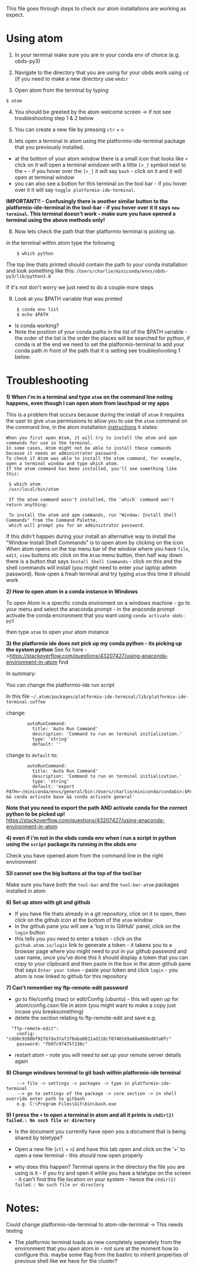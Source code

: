 This file goes through steps to check our atom installations are working as expect. 


# Using atom 

1) In your terminal make sure you are in your conda env of choice (e.g. obds-py3)

2) Navigate to the directory that you are using for your obds work using `cd` (if you need to make a new directory use `mkdir`

3) Open atom from the terminal by typing 
  
  `$ atom`
   
4) You should be greeted by the atom welcome screen -> if not see troubleshooting step 1 & 2 below

5) You can create a new file by pressing `ctr` + `n`
 
5) lets open a terminal in atom using the platformio-ide-terminal package that you previously installed.
 
 - at the bottom of your atom window there is a small icon that looks like `+` click on it will open a terminal windown with a little `[>_]` symbol next to the `+` - if you hover over the `[>_]` it will say `bash` - click on it and it will open at terminal window
 - you can also see a button for this terminal on the tool bar - if you hover over it it will say `toggle platformio-ide-terminal`. 

**IMPORTANT!! - Confusingly  there is another similar button to the platformio-ide-terminal in the tool-bar - if you hover over it it says `new terminal`. This terminal doesn't work - make sure you have opened a terminal using the above methods only!**
 
 8) Now lets check the path that ther platformio terminal is picking up.
 
 in the terminal within atom type the following 
 
 ``` 
     $ which python
```

The top line thats printed should contain the path to your conda installation and look something like this:
`/Users/charlie/miniconda/envs/obds-py3/lib/python3.8` 

If it's not don't worry we just need to do a couple more steps 
 
 9) Look at you $PATH variable that was printed 
 
 ```
     $ conda env list 
     $ echo $PATH
 ```
 
 - Is conda working?  
 - Note the position of your conda paths in the list of the $PATH variable - the order of the list is the order the places will be searched for python, if conda is at the end we need to set the platformio-terminal to add your conda path in front of the path that it is setting see troubleshooting 1 below. 
 

# Troubleshooting 

**1) When i'm in a terminal and type `atom` on the command line noting happens, even though I can open atom from lauchpad or my apps**

This is a problem that occurs because during the install of `atom` it requires the user to give `atom` permissions to allow you to use the `atom` command on the command line, in the atom installation [instructions](https://flight-manual.atom.io/getting-started/sections/installing-atom/) it states:

```
When you first open Atom, it will try to install the atom and apm commands for use in the terminal. 
In some cases, Atom might not be able to install these commands because it needs an administrator password. 
To check if Atom was able to install the atom command, for example, open a terminal window and type which atom. 
If the atom command has been installed, you'll see something like this:

 $ which atom
 /usr/local/bin/atom
 
 If the atom command wasn't installed, the `which` command won't return anything:

 To install the atom and apm commands, run "Window: Install Shell Commands" from the Command Palette,
 which will prompt you for an administrator password.
```

If this didn't happen during your install an alternative way to install the "Window Install Shell Commands" is to open atom by clicking on the icon. When atom opens on the top menu bar of the window where you have `file`, `edit`, `view` buttons etc click on the `Atom` menu button, then half way down there is a button that says `Install Shell Commands` - click on this and the shell commands will install (you might need to enter your laptop admin password).
Now open a freah terminal and try typing `atom` this time it should work

**2) How to open atom in a conda instance in Windows**

To open Atom in a specific conda enviroment on a windows machine - go to your menu and select the anaconda prompt - in the anaconda prompt activate the conda encironment that you want using `conda activate obds-py3`

then type `atom` to open your atom instance 

**3) the platformio ide does not pick up my conda python - its picking up the system python**
See fix here ->https://stackoverflow.com/questions/43207427/using-anaconda-environment-in-atom find 

In summary:

You can change the platformio-ide run script 
  
In this file `~/.atom/packages/platformio-ide-terminal/lib/platformio-ide-terminal.coffee`

change: 

```
        autoRunCommand:
          title: 'Auto Run Command'
          description: 'Command to run on terminal initialization.'
          type: 'string'
          default: ''
```
change to `default` to: 

```
        autoRunCommand:
          title: 'Auto Run Command'
          description: 'Command to run on terminal initialization.'
          type: 'string'
          default: 'export PATH=~/miniconda/envs/general/bin:/Users/charlie/miniconda/condabin:$PATH && conda activate base && conda activate general'
```
**Note that you need to export the path AND activate conda for the correct python to be picked up!**
https://stackoverflow.com/questions/43207427/using-anaconda-environment-in-atom


**4) even if i'm not in the obds conda env when i run a script in python using the `script` package its running in the obds env**

Check you have opened atom from the command line in the right environment

**5)I cannot see the big buttons at the top of the tool bar**
 
Make sure you have both the `tool-bar` and the `tool-bar-atom` packages installed in atom

**6) Set up atom with git and github**

- If you have file thats already in a git repository, click on it to open, then click on the github icon at the bottom of the `atom` window
- In the github pane you will see a 'log in to GitHub' panel, click on the `login` button
- this tells you you need to enter a token - click on the `github.atom.io/login` link to generate a token - it takens you to a browser page where you might need to put in yur github password and user name, once you've done this it should display a token that you can copy to your clipboard and then paste in the box in the atom github pane that says `Enter your token` - paste your token and click `login` - you atom is now linked to github for this repository 

**7) Can't remember my ftp-remote-edit password**

- go to file/config (mac) or edit/Config (ubuntu) - this will open up for .atom/config.cson file in atom (you might want to make a copy just incase you breaksomething) 
- delete the section relating to ftp-remote-edit and save e.g. 

```
  "ftp-remote-edit":
    config: "cdd0c9280bf92f67da37af1f0aba0821ad118cf8740169a88a868ed07a0fc"
    password: "fb97c97475f236c"

```
- restart atom - note you will need to set up your remote server details again  

**8) Change windows terminal to git bash within platformio-ide terminal**

        --> file -> settings -> packages -> type in platformio-ide-terminal
        --> go to settings of the package -> core section -> in shell override enter path to gitbash
        e.g. C:\Program Files\Git\bin\bash.exe
        
**9) I press the `+` to open a terminal in atom and all it prints is `chdir(2) failed.: No such file or directory`**

  - Is the document you currently have open you a document that is being shared by teletype?
  - Open a new file (`ctl` + `n`) and have this tab open and click on the '+' to open a new terminal - this should now open properly

  - why does this happen? Terminal opens in the directory the file you are using is it - if you try and open it while you have a teletype on the screen - it can't find this file location on your system - hence the `chdir(2) failed.: No such file or directory`

# Notes: 

Could change platformio-ide-terminal to atom-ide-terminal -> This needs testing

- The platformio terminal loads as new completely seperately from the environment that you open atom in - not sure at the moment how to configure this. maybe some flag from the bashrc to inherit properties of previous shell like we have for the cluster? 
